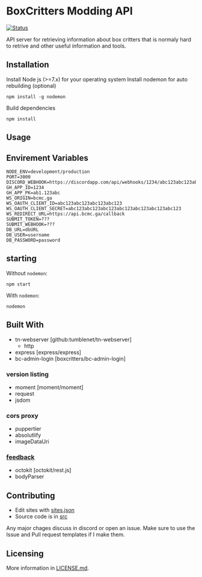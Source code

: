 # BoxCritters Modding API
[![Status](https://github.com/boxcrittersmods/bc-mod-api/actions/workflows/main.yml/badge.svg)](#)

API server for retrieving information about box critters that is normaly hard to retrive and other useful information and tools.
## Installation
Install Node js (>=7.x) for your operating system
Install nodemon for auto rebuilding (optional)
```
npm install -g nodemon
```
Build dependencies
```
npm install
```

## Usage
## Envirement Variables
```
NODE_ENV=development/production
PORT=3000
DISCORD_WEBHOOK=https://discordapp.com/api/webhooks/1234/abc123abc123abc123abc123
GH_APP_ID=1234
GH_APP_PK=ab1.123abc
WS_ORIGIN=bcmc.ga
WS_OAUTH_CLIENT_ID=abc123abc123abc123abc123
WS_OAUTH_CLIENT_SECRET=abc123abc123abc123abc123abc123abc123abc123
WS_REDIRECT_URL=https://api.bcmc.ga/callback
SUBMIT_TOKEN=???
SUBMIT_WEBHOOK=???
DB_URL=dbURL
DB_USER=username
DB_PASSWORD=password
```
## starting
Without `nodemon`:
```
npm start
```
With `nodemon`:
```
nodemon
```
## Built With
* tn-webserver [github:tumblenet/tn-webserver]
    * http
* express [express/express]
* bc-admin-login [boxcritters/bc-admin-login]
### version listing
* moment [moment/moment]
* request
* jsdom

### cors proxy
* puppertier
* absolutlify
* imageDataUri
### [feedback](http;//boxcritters.github.io/feedback)
* octokit [octokit/rest.js]
* bodyParser
## Contributing
* Edit sites with [sites.json](data/sites.json)
* Source code is in [src](src/)

Any major chages discuss in discord or open an issue.
Make sure to use the Issue and Pull request templates if I make them.
## Licensing
More information in [LICENSE.md](LICENSE).
